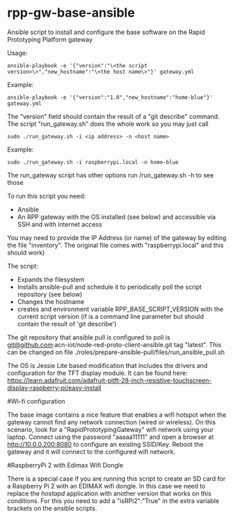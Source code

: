 # rpp-gw-base-ansible

Ansible script to install and configure the base software on the Rapid Prototyping Platform gateway

Usage:

    ansible-playbook -e '{"version":"\<the script version>\>","new_hostname":"\<the host name\>"}' gateway.yml

Example:

    ansible-playbook -e '{"version":"1.0","new_hostname":"home-blue"}' gateway.yml

The "version" field should contain the result of a "git describe" command. The script "run_gateway.sh" does the whole work so you may just call

    sudo ./run_gateway.sh -i <ip address> -n <host name>

Example:

    sudo ./run_gateway.sh -i raspberrypi.local -n home-blue


The run_gateway script has other options run /run_gateway.sh -h to see those

To run this script you need:

* Ansible
* An RPP gateway with the OS installed (see below) and accessible via SSH and with internet access

You may need to provide the IP Address (or name) of the gateway by editing the file "inventory". The original file comes with "raspberrypi.local" and this should work)

The script:

* Expands the filesystem
* Installs ansible-pull and schedule it to periodically poll the script repository (see below)
* Changes the hostname
* creates and environment variable RPP_BASE_SCRIPT_VERSION with the current script version (if is a command line parameter but should contain the result of 'git describe')

The git repository that ansible pull is configured to poll is git@github.com:acn-iot/node-red-proto-client-ansible.git tag "latest". This can be changed on file ./roles/prepare-ansible-pull/files/run_ansible_pull.sh

The OS is Jessie Lite based modification that includes the drivers and configuration for the TFT display module. It can be found here: https://learn.adafruit.com/adafruit-pitft-28-inch-resistive-touchscreen-display-raspberry-pi/easy-install

#Wi-fi configuration

The base image contains a nice feature that enables a wifi hotspot when the gateway cannot find any network connection (wired or wireless). On this scenario, look for a "RapidPrototypingGateway" wifi network using your laptop. Connect using the password "aaaaa11111" and open a browser at http://10.0.0.200:8080 to configure an existing SSID/Key. Reboot the gateway and it will connect to the configured wifi network.

#RaspberryPi 2 with Edimax Wifi Dongle

There is a special case if you are running this script to create an SD card for a Raspberry Pi 2 with an EDIMAX wifi dongle. In this case we need to replace the *hostapd* application with another version that works on this conditions. For this you need to add a "isRPi2":"True" in the extra variable brackets on the ansible scripts. 
